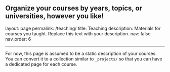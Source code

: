 ## Organize your courses by years, topics, or universities, however you like!

layout: page
permalink: /teaching/
title: Teaching
description: Materials for courses you taught. Replace this text with your description.
nav: false
nav_order: 6

---

For now, this page is assumed to be a static description of your courses. You can convert it to a collection similar to `_projects/` so that you can have a dedicated page for each course.
